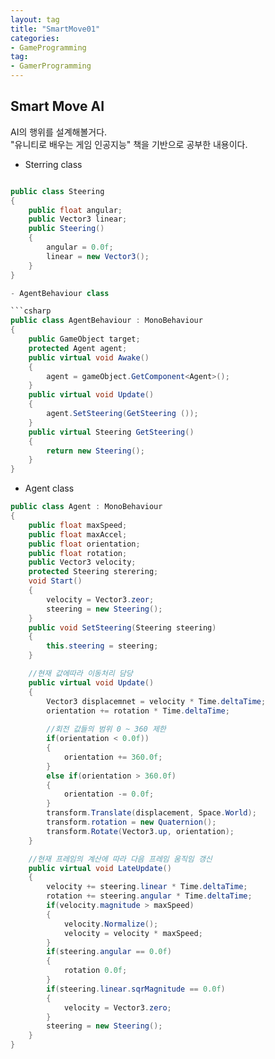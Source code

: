 ```yaml
---
layout: tag
title: "SmartMove01"
categories:
- GameProgramming
tag:
- GamerProgramming
---
```


## Smart Move AI

AI의 행위를 설계해볼거다.  
"유니티로 배우는 게임 인공지능" 책을 기반으로 공부한 내용이다.

- Sterring class

```csharp

public class Steering
{
    public float angular;
    public Vector3 linear;
    public Steering()
    {
        angular = 0.0f;
        linear = new Vector3();
    }
}

- AgentBehaviour class

```csharp
public class AgentBehaviour : MonoBehaviour
{
    public GameObject target;
    protected Agent agent;
    public virtual void Awake()
    {
        agent = gameObject.GetComponent<Agent>();
    }
    public virtual void Update()
    {
        agent.SetSteering(GetSteering ());
    }
    public virtual Steering GetSteering()
    {
        return new Steering();
    }
}
```

- Agent class

```csharp
public class Agent : MonoBehaviour
{
    public float maxSpeed;
    public float maxAccel;
    public float orientation;
    public float rotation;
    public Vector3 velocity;
    protected Steering sterering;
    void Start()
    {
        velocity = Vector3.zeor;
        steering = new Steering();
    }
    public void SetSteering(Steering steering)
    {
        this.steering = steering;
    }

    //현재 값에따라 이동처리 담당
    public virtual void Update()
    {
        Vector3 displacemnet = velocity * Time.deltaTime;
        orientation += rotation * Time.deltaTime;
        
        //회전 값들의 범위 0 ~ 360 제한
        if(orientation < 0.0f))
        {
            orientation += 360.0f;
        }
        else if(orientation > 360.0f)
        {
            orientation -= 0.0f;
        }
        transform.Translate(displacement, Space.World);
        transform.rotation = new Quaternion();
        transform.Rotate(Vector3.up, orientation);
    }

    //현재 프레임의 계산에 따라 다음 프레임 움직임 갱신
    public virtual void LateUpdate()
    {
        velocity += steering.linear * Time.deltaTime;
        rotation += steering.angular * Time.deltaTime;
        if(velocity.magnitude > maxSpeed)
        {
            velocity.Normalize();
            velocity = velocity * maxSpeed;
        }
        if(steering.angular == 0.0f)
        {
            rotation 0.0f;
        }
        if(steering.linear.sqrMagnitude == 0.0f)
        {
            velocity = Vector3.zero;
        }
        steering = new Steering();
    }
}
```
